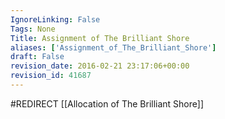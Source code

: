 ```yaml
---
IgnoreLinking: False
Tags: None
Title: Assignment of The Brilliant Shore
aliases: ['Assignment_of_The_Brilliant_Shore']
draft: False
revision_date: 2016-02-21 23:17:06+00:00
revision_id: 41687
---
```


#REDIRECT [[Allocation of The Brilliant Shore]]